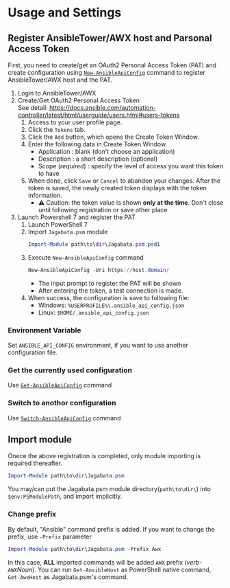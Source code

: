 # Usage and Settings

## Register AnsibleTower/AWX host and Parsonal Access Token

First, you need to create/get an OAuth2 Personal Access Token (PAT) and
create configuration using [`New-AnsibleApiConfig`](./cmdlets/New-AnsibleApiConfig.md) command to register AnsibleTower/AWX host and the PAT.


 1. Login to AnsibleTower/AWX
 2. Create/Get OAuth2 Personal Access Token  
    See detail: https://docs.ansible.com/automation-controller/latest/html/userguide/users.html#users-tokens
    1. Access to your user profile page.
    2. Click the `Tokens` tab.
    3. Click the `Add` button, which opens the Create Token Window.
    4. Enter the following data in Create Token Window.
        - Application        : blank (don't choose an application)
        - Description        : a short description (optional)
        - Scope (*required*) : specify the level of access you want this token to have
    5. When done, click `Save` or `Cancel` to abandon your changes.
       After the token is saved, the newly created token displays with the token information.
       - ⚠️ Caution: the token value is shown **only at the time**. Don't close until following registration or save other place
 3. Launch Powershell 7 and register the PAT
    1. Launch PowerShell 7
    2. Import `Jagabata.psm` module
       ```powershell
       Import-Module path\to\dir\Jagabata.psm.psd1
       ```
    3. Execute `New-AnsibleApiConfig` command
       ```powershell
       New-AnsibleApiConfig -Uri https://host.domain/
       ```
       - The input prompt to register the PAT will be shown
       - After entering the token, a test connection is made.
    4. When success, the configuration is save to following file:
        - Windows: `%USERPROFILE%\.ansible_api_config.json`
        - Linux: `$HOME/.ansible_api_config.json`


### Environment Variable

Set `ANSIBLE_API_CONFIG` environment, if you want to use another configuration file.

### Get the currently used configuration

Use [`Get-AnsibleApiConfig`](./cmdlets/Get-AnsibleApiConfig.md) command

### Switch to anothor configuration

Use [`Switch-AnsibleApiConfig`](./cmdlets/Switch-AnsibleApiConfig.md) command


## Import module

Onece the above registration is completed, only module importing is required thereafter.

```powershell
Import-Module path\to\dir\Jagabata.psm
```

You may/can put the Jagabata.psm module directory(`path\to\dir\`) into `$env:PSModulePath`,
and import implicitly.

### Change prefix

By default, "Ansible" command prefix is added.
If you want to change the prefix, use `-Prefix` parameter

```powershell
Import-Module path\to\dir\Jagabata.psm -Prefix Awx
```
In this case, **ALL** imported commands will be added `AWX` prefix (_verb-`AWX`Noun_).
You can run `Get-AnsibleHost` as PowerShell native command, `Get-AwxHost` as Jagabata.psm's command.
